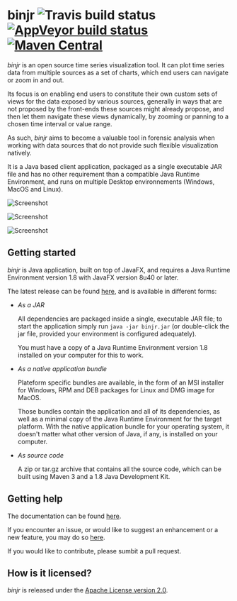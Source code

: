 # binjr ![Travis build status](https://travis-ci.org/fthevenet/binjr.svg?branch=master) [![AppVeyor build status](https://ci.appveyor.com/api/projects/status/tv8vc0emdueymlp8?svg=true)](https://ci.appveyor.com/project/fthevenet/binjr) [![Maven Central](https://img.shields.io/maven-central/v/eu.fthevenet/binjr.svg?label=Maven%20Central)](https://search.maven.org/search?q=g:eu.fthevenet%20AND%20a:binjr)


*binjr* is an open source time series visualization tool. It can plot time series data from multiple sources as a set of charts, which end users can navigate or zoom in and out.

Its focus is on enabling end users to constitute their own custom sets of views for the data exposed by various sources, generally in ways that are not proposed by the front-ends these sources might already propose, and then let them navigate these views dynamically, by zooming or panning to a chosen time interval or value range.

As such, *binjr* aims to become a valuable tool in forensic analysis when working with data sources that do not provide such flexible visualization natively.

It is a Java based client application, packaged as a single executable JAR file and has no other requirement than a compatible Java Runtime Environment, and runs on multiple Desktop environnements (Windows, MacOS and Linux).

![Screenshot](http://www.binjr.eu/assets/images/screenshot01.png)

![Screenshot](http://www.binjr.eu/assets/images/screenshot05.png)

![Screenshot](http://www.binjr.eu/assets/images/screenshot04.png)

## Getting started


_binjr_ is Java application, built on top of JavaFX, and requires a Java Runtime Environment version 1.8 with JavaFX version 8u40 or later.

The latest release can be found [here](https://github.com/fthevenet/binjr/releases/latest), and is available in different forms:
* _As a JAR_

  All dependencies are packaged inside a single, executable JAR file; to start the application simply run `java -jar binjr.jar` (or double-click the jar file, provided your environment is configured adequately).
  
  You must have a copy of a Java Runtime Environment version 1.8 installed on your computer for this to work.

* _As a native application bundle_

  Plateform specific bundles are available, in the form of an MSI installer for Windows, RPM and DEB packages for Linux and DMG image for MacOS.
  
  Those bundles contain the application and all of its dependencies, as well as a minimal copy of the Java Runtime Environment for the target platform. 
  With the native application bundle for your operating system, it doesn't matter what other version of Java, if any, is installed on your computer.

* _As source code_

  A zip or tar.gz archive that contains all the source code, which can be built using Maven 3 and a 1.8 Java Development Kit.

## Getting help
The documentation can be found [here](https://github.com/fthevenet/binjr/wiki/Reference).

If you encounter an issue, or would like to suggest an enhancement or a new feature, you may do so [here](https://github.com/fthevenet/binjr/issues).

If you would like to contribute, please sumbit a pull request.

## How is it licensed?

*binjr* is released under the [Apache License version 2.0](https://github.com/fthevenet/binjr/blob/master/LICENSE).

